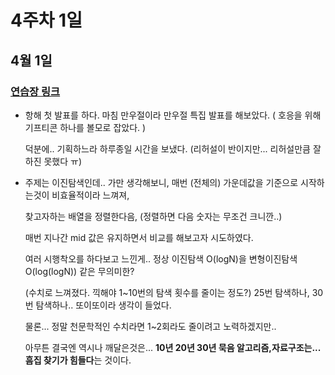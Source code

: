 # 4주차 1일

## 4월 1일
### [연습장 링크](https://jamboard.google.com/d/1J8I-jTNK9xd3KeXxagxosf24LjJLg7k_WQYIy06uqxA/edit?usp=sharing)

- 항해 첫 발표를 하다. 마침 만우절이라 만우절 특집 발표를 해보았다. ( 호응을 위해 기프티콘 하나를 볼모로 잡았다. )

  덕분에.. 기획하느라 하루종일 시간을 보냈다. (리허설이 반이지만... 리허설만큼 잘하진 못했다 ㅠ)

- 주제는 이진탐색인데.. 가만 생각해보니, 매번 (전체의) 가운데값을 기준으로 시작하는것이 비효율적이라 느껴져,

  찾고자하는 배열을 정렬한다음, (정렬하면 다음 숫자는 무조건 크니깐..)
 
  매번 지나간 mid 값은 유지하면서 비교를 해보고자 시도하였다.

  여러 시행착오를 하다보고 느낀게.. 정상 이진탐색 O(logN)을 변형이진탐색 O(log(logN)) 같은 무의미한?

  (수치로 느껴졌다. 끽해야 1~10번의 탐색 횟수를 줄이는 정도?) 25번 탐색하나, 30번 탐색하나.. 또이또이라 생각이 들었다.

  물론... 정말 천문학적인 수치라면 1~2회라도 줄이려고 노력하겠지만..

  아무튼 결국엔 역시나 깨달은것은... **10년 20년 30년 묵음 알고리즘,자료구조는... 흠집 찾기가 힘들다**는 것이다.

